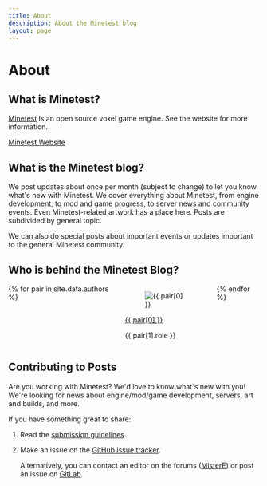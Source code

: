 ```yaml
---
title: About
description: About the Minetest blog
layout: page
---
```


# About

## What is Minetest?

[Minetest](https://www.minetest.net) is an open source voxel game engine. See
the website for more information.

<a href="https://www.minetest.net/" class="button is-primary">
	Minetest Website
</a>

## What is the Minetest blog?

We post updates about once per month (subject to change) to let you know what's
new with Minetest. We cover everything about Minetest, from engine development,
to mod and game progress, to server news and community events. Even
Minetest-related artwork has a place here. Posts are subdivided by general
topic.

We can also do special posts about important events or updates important to the
general Minetest community.

## Who is behind the Minetest Blog?

<div class="columns">
	{% for pair in site.data.authors %}
		<div class="column is-one-quarter">
			<div class="media">
				<div class="media-left">
					<figure class="image is-48x48 mx-0">
						<img src="{{ pair[1].avatar }}" alt="{{ pair[0] }}">
					</figure>
				</div>
				<div class="media-content">
					<p class="title is-5 m-0">
						<a href="{{ pair[1].url }}">
							{{ pair[0] }}
						</a>
					</p>
					<p class="subtitle is-6 m-0 mt-1">
						{{ pair[1].role }}
					</p>
				</div>
			</div>
		</div>
	{% endfor %}
</div>

## Contributing to Posts

Are you working with Minetest? We'd love to know what's new with you! We're
looking for news about engine/mod/game development, servers, art and builds,
and more.

If you have something great to share:

1. Read the [submission guidelines](https://github.com/minetest/blog/blob/master/.github/CONTRIBUTING.md).

2. Make an issue on the
   [GitHub issue tracker](https://github.com/minetest/blog/issues).

   Alternatively, you can contact an editor on the forums
   ([MisterE](https://forum.minetest.net/memberlist.php?mode=viewprofile&u=26284))
   or post an issue on [GitLab](https://gitlab.com/minetest/blog/-/issues).
